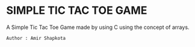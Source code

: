 
# SIMPLE TIC TAC TOE GAME 

A Simple Tic Tac Toe Game made by using C using the concept of arrays.

    Author : Amir Shapkota          

